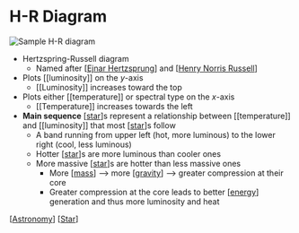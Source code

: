 # H-R Diagram

![Sample H-R diagram](/assets/second-brain/2021-01-24-16-39-34.png)

- Hertzspring-Russell diagram
  - Named after [[Ejnar Hertzsprung]] and [[Henry Norris Russell]]
- Plots [[luminosity]] on the $y$-axis
  - [[Luminosity]] increases toward the top
- Plots either [[temperature]] or spectral type on the $x$-axis
  - [[Temperature]] increases towards the left
- **Main sequence** [[star]]s represent a relationship between [[temperature]] and [[luminosity]] that most [[star]]s follow
  - A band running from upper left (hot, more luminous) to the lower right (cool, less luminous)
  - Hotter [[star]]s are more luminous than cooler ones
  - More massive [[star]]s are hotter than less massive ones
    - More [[mass]] --> more [[gravity]] --> greater compression at their core
    - Greater compression at the core leads to better [[energy]] generation and thus more luminosity and heat

[[Astronomy]] [[Star]]

[//begin]: # "Autogenerated link references for markdown compatibility"
[Ejnar Hertzsprung]: ejnar-hertzsprung "Ejnar Hertzsprung"
[Henry Norris Russell]: henry-norris-russell "Henry Norris Russell"
[Star]: star "Star"
[mass]: mass "Mass"
[gravity]: gravity "Gravity"
[energy]: energy "Energy"
[Astronomy]: astronomy "Astronomy"
[//end]: # "Autogenerated link references"